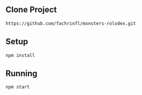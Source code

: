 ## Clone Project
```
https://github.com/fachrinfl/monsters-rolodex.git
```

## Setup
```
npm install
```

## Running
```
npm start
```